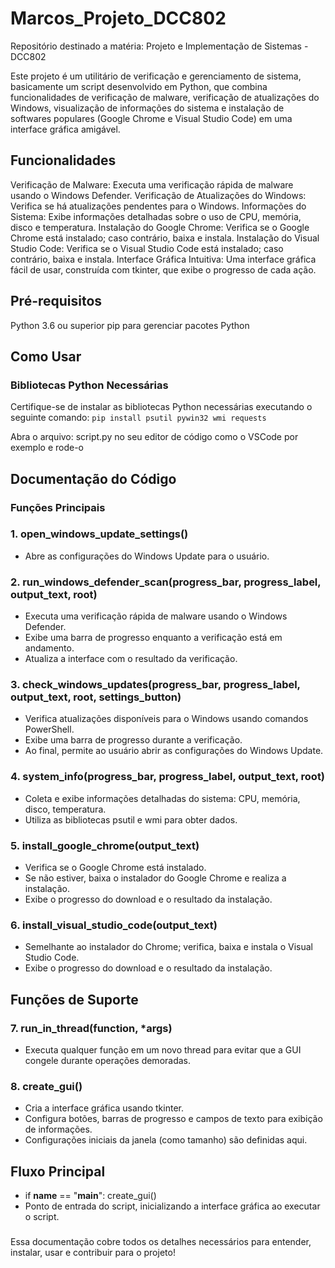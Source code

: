 # Marcos_Projeto_DCC802
Repositório destinado a matéria: Projeto e Implementação de Sistemas - DCC802 

Este projeto é um utilitário de verificação e gerenciamento de sistema, basicamente um script desenvolvido em Python, que combina funcionalidades de verificação de malware, verificação de atualizações do Windows, visualização de informações do sistema e instalação de softwares populares (Google Chrome e Visual Studio Code) em uma interface gráfica amigável.

## Funcionalidades
Verificação de Malware: Executa uma verificação rápida de malware usando o Windows Defender.
Verificação de Atualizações do Windows: Verifica se há atualizações pendentes para o Windows.
Informações do Sistema: Exibe informações detalhadas sobre o uso de CPU, memória, disco e temperatura.
Instalação do Google Chrome: Verifica se o Google Chrome está instalado; caso contrário, baixa e instala.
Instalação do Visual Studio Code: Verifica se o Visual Studio Code está instalado; caso contrário, baixa e instala.
Interface Gráfica Intuitiva: Uma interface gráfica fácil de usar, construída com tkinter, que exibe o progresso de cada ação.

## Pré-requisitos
Python 3.6 ou superior
pip para gerenciar pacotes Python

## Como Usar
### Bibliotecas Python Necessárias
Certifique-se de instalar as bibliotecas Python necessárias executando o seguinte comando:
`pip install psutil pywin32 wmi requests`

Abra o arquivo: script.py no seu editor de código como o VSCode por exemplo e rode-o

## Documentação do Código
### Funções Principais
### 1. open_windows_update_settings()
- Abre as configurações do Windows Update para o usuário.

### 2. run_windows_defender_scan(progress_bar, progress_label, output_text, root)
- Executa uma verificação rápida de malware usando o Windows Defender.
- Exibe uma barra de progresso enquanto a verificação está em andamento.
- Atualiza a interface com o resultado da verificação.
  
### 3. check_windows_updates(progress_bar, progress_label, output_text, root, settings_button)
- Verifica atualizações disponíveis para o Windows usando comandos PowerShell.
- Exibe uma barra de progresso durante a verificação.
- Ao final, permite ao usuário abrir as configurações do Windows Update.
  
### 4. system_info(progress_bar, progress_label, output_text, root)
- Coleta e exibe informações detalhadas do sistema: CPU, memória, disco, temperatura.
- Utiliza as bibliotecas psutil e wmi para obter dados.
  
### 5. install_google_chrome(output_text)
- Verifica se o Google Chrome está instalado.
- Se não estiver, baixa o instalador do Google Chrome e realiza a instalação.
- Exibe o progresso do download e o resultado da instalação.

### 6. install_visual_studio_code(output_text)
- Semelhante ao instalador do Chrome; verifica, baixa e instala o Visual Studio Code.
- Exibe o progresso do download e o resultado da instalação.
  
## Funções de Suporte

### 7. run_in_thread(function, *args)
- Executa qualquer função em um novo thread para evitar que a GUI congele durante operações demoradas.

### 8. create_gui()
- Cria a interface gráfica usando tkinter.
- Configura botões, barras de progresso e campos de texto para exibição de informações.
- Configurações iniciais da janela (como tamanho) são definidas aqui.

## Fluxo Principal
- if __name__ == "__main__": create_gui()
- Ponto de entrada do script, inicializando a interface gráfica ao executar o script.

###
  
Essa documentação cobre todos os detalhes necessários para entender, instalar, usar e contribuir para o projeto!

